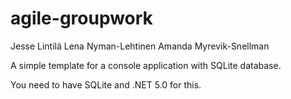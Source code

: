# agile-groupwork
Jesse Lintilä
Lena Nyman-Lehtinen
Amanda Myrevik-Snellman

A simple template for a console application with SQLite database.

You need to have SQLite and .NET 5.0 for this.
